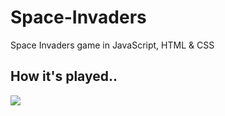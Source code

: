 # Space-Invaders
Space Invaders game in JavaScript, HTML &amp; CSS

## How it's played..

![](https://i.imgur.com/RUWw7fy.gif)
